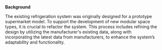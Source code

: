 **Background**

The existing refrigeration system was originally designed for a prototype supermarket model. To support the development of new modular space types, it is crucial to refactor the system. This process includes refining the design by utilizing the manufacturer's existing data, along with incorporating the latest data from manufacturers, to enhance the system’s adaptability and functionality.

